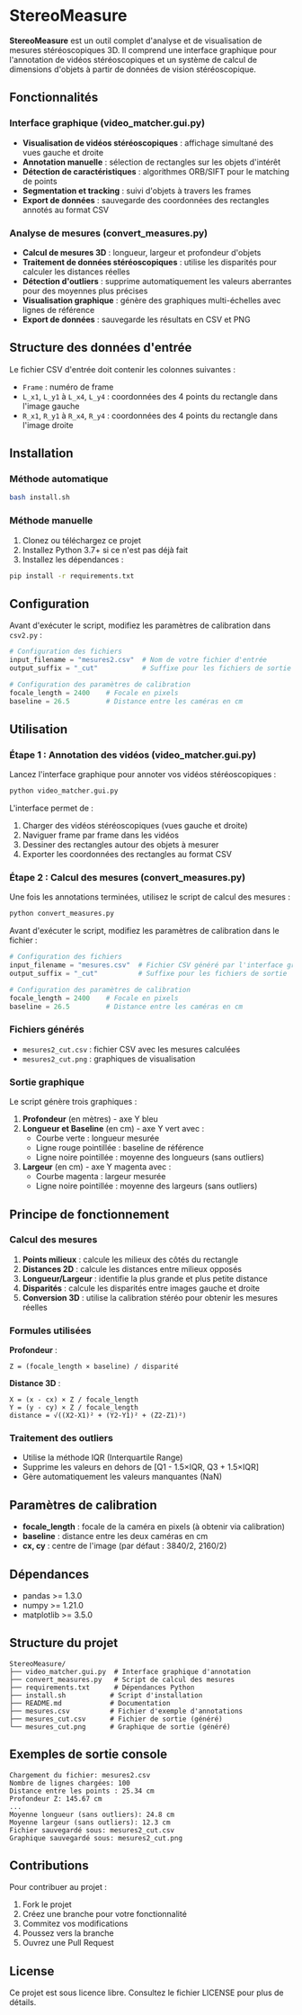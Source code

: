 # StereoMeasure

**StereoMeasure** est un outil complet d'analyse et de visualisation de mesures stéréoscopiques 3D. Il comprend une interface graphique pour l'annotation de vidéos stéréoscopiques et un système de calcul de dimensions d'objets à partir de données de vision stéréoscopique.

## Fonctionnalités

### Interface graphique (video_matcher.gui.py)
- **Visualisation de vidéos stéréoscopiques** : affichage simultané des vues gauche et droite
- **Annotation manuelle** : sélection de rectangles sur les objets d'intérêt
- **Détection de caractéristiques** : algorithmes ORB/SIFT pour le matching de points
- **Segmentation et tracking** : suivi d'objets à travers les frames
- **Export de données** : sauvegarde des coordonnées des rectangles annotés au format CSV

### Analyse de mesures (convert_measures.py)
- **Calcul de mesures 3D** : longueur, largeur et profondeur d'objets
- **Traitement de données stéréoscopiques** : utilise les disparités pour calculer les distances réelles  
- **Détection d'outliers** : supprime automatiquement les valeurs aberrantes pour des moyennes plus précises
- **Visualisation graphique** : génère des graphiques multi-échelles avec lignes de référence
- **Export de données** : sauvegarde les résultats en CSV et PNG

## Structure des données d'entrée

Le fichier CSV d'entrée doit contenir les colonnes suivantes :
- `Frame` : numéro de frame
- `L_x1`, `L_y1` à `L_x4`, `L_y4` : coordonnées des 4 points du rectangle dans l'image gauche
- `R_x1`, `R_y1` à `R_x4`, `R_y4` : coordonnées des 4 points du rectangle dans l'image droite

## Installation

### Méthode automatique

```bash
bash install.sh
```

### Méthode manuelle

1. Clonez ou téléchargez ce projet
2. Installez Python 3.7+ si ce n'est pas déjà fait
3. Installez les dépendances :

```bash
pip install -r requirements.txt
```

## Configuration

Avant d'exécuter le script, modifiez les paramètres de calibration dans `csv2.py` :

```python
# Configuration des fichiers
input_filename = "mesures2.csv"  # Nom de votre fichier d'entrée
output_suffix = "_cut"           # Suffixe pour les fichiers de sortie

# Configuration des paramètres de calibration
focale_length = 2400    # Focale en pixels
baseline = 26.5         # Distance entre les caméras en cm
```

## Utilisation

### Étape 1 : Annotation des vidéos (video_matcher.gui.py)

Lancez l'interface graphique pour annoter vos vidéos stéréoscopiques :

```bash
python video_matcher.gui.py
```

L'interface permet de :
1. Charger des vidéos stéréoscopiques (vues gauche et droite)
2. Naviguer frame par frame dans les vidéos
3. Dessiner des rectangles autour des objets à mesurer
4. Exporter les coordonnées des rectangles au format CSV

### Étape 2 : Calcul des mesures (convert_measures.py)

Une fois les annotations terminées, utilisez le script de calcul des mesures :

```bash
python convert_measures.py
```

Avant d'exécuter le script, modifiez les paramètres de calibration dans le fichier :

```python
# Configuration des fichiers
input_filename = "mesures.csv"  # Fichier CSV généré par l'interface graphique
output_suffix = "_cut"          # Suffixe pour les fichiers de sortie

# Configuration des paramètres de calibration  
focale_length = 2400    # Focale en pixels
baseline = 26.5         # Distance entre les caméras en cm
```

### Fichiers générés

- `mesures2_cut.csv` : fichier CSV avec les mesures calculées
- `mesures2_cut.png` : graphiques de visualisation

### Sortie graphique

Le script génère trois graphiques :

1. **Profondeur** (en mètres) - axe Y bleu
2. **Longueur et Baseline** (en cm) - axe Y vert avec :
   - Courbe verte : longueur mesurée
   - Ligne rouge pointillée : baseline de référence
   - Ligne noire pointillée : moyenne des longueurs (sans outliers)
3. **Largeur** (en cm) - axe Y magenta avec :
   - Courbe magenta : largeur mesurée  
   - Ligne noire pointillée : moyenne des largeurs (sans outliers)

## Principe de fonctionnement

### Calcul des mesures

1. **Points milieux** : calcule les milieux des côtés du rectangle
2. **Distances 2D** : calcule les distances entre milieux opposés
3. **Longueur/Largeur** : identifie la plus grande et plus petite distance
4. **Disparités** : calcule les disparités entre images gauche et droite
5. **Conversion 3D** : utilise la calibration stéréo pour obtenir les mesures réelles

### Formules utilisées

**Profondeur** :
```
Z = (focale_length × baseline) / disparité
```

**Distance 3D** :
```
X = (x - cx) × Z / focale_length
Y = (y - cy) × Z / focale_length
distance = √((X2-X1)² + (Y2-Y1)² + (Z2-Z1)²)
```

### Traitement des outliers

- Utilise la méthode IQR (Interquartile Range)
- Supprime les valeurs en dehors de [Q1 - 1.5×IQR, Q3 + 1.5×IQR]
- Gère automatiquement les valeurs manquantes (NaN)

## Paramètres de calibration

- **focale_length** : focale de la caméra en pixels (à obtenir via calibration)
- **baseline** : distance entre les deux caméras en cm
- **cx, cy** : centre de l'image (par défaut : 3840/2, 2160/2)

## Dépendances

- pandas >= 1.3.0
- numpy >= 1.21.0  
- matplotlib >= 3.5.0

## Structure du projet

```
StereoMeasure/
├── video_matcher.gui.py  # Interface graphique d'annotation
├── convert_measures.py   # Script de calcul des mesures
├── requirements.txt      # Dépendances Python  
├── install.sh           # Script d'installation
├── README.md            # Documentation
├── mesures.csv          # Fichier d'exemple d'annotations
├── mesures_cut.csv      # Fichier de sortie (généré)
└── mesures_cut.png      # Graphique de sortie (généré)
```

## Exemples de sortie console

```
Chargement du fichier: mesures2.csv
Nombre de lignes chargées: 100
Distance entre les points : 25.34 cm
Profondeur Z: 145.67 cm
...
Moyenne longueur (sans outliers): 24.8 cm
Moyenne largeur (sans outliers): 12.3 cm
Fichier sauvegardé sous: mesures2_cut.csv
Graphique sauvegardé sous: mesures2_cut.png
```

## Contributions

Pour contribuer au projet :
1. Fork le projet
2. Créez une branche pour votre fonctionnalité
3. Commitez vos modifications
4. Poussez vers la branche
5. Ouvrez une Pull Request

## License

Ce projet est sous licence libre. Consultez le fichier LICENSE pour plus de détails.
